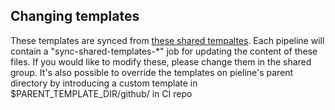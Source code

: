 Changing templates
---------------
These templates are synced from [these shared tempaltes](https://github.com/cloudfoundry/wg-app-platform-runtime-ci/tree/main/shared/github).
Each pipeline will contain a "sync-shared-templates-*" job for updating the content of these files.
If you would like to modify these, please change them in the shared group.
It's also possible to override the templates on pieline's parent directory by introducing a custom
template in $PARENT_TEMPLATE_DIR/github/<FILENAME> in CI repo
